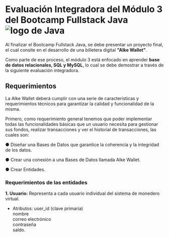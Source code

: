 
# Evaluación Integradora del Módulo 3 del Bootcamp Fullstack Java ![logo de Java](https://banner2.cleanpng.com/20190623/uxe/kisspng-logo-java-development-kit-portable-network-graphic-5d0f25d6871765.6875406615612738145533.jpg)

Al finalizar el Bootcamp Fullstack Java, se debe presentar un proyecto final, el cual consite en el desarrollo de una billetera digital **"Alke Wallet"**.

Como parte de ese proceso, el módulo 3 está enfocado en aprender **base de datos relacionales, SQL y MySQL**, lo cual se debe demostrar a través de la siguiente evaluación integradora.

## Requerimientos
La Alke Wallet deberá cumplir con una serie de características y requerimientos técnicos para garantizar la calidad y funcionalidad de la
misma.

Primero, como requerimiento general tenemos que poder implementar todas las funcionalidades básicas que un usuario necesita para gestionar sus fondos, realizar transacciones y ver el historial de transacciones, las cuales son:

● Diseñar una Bases de Datos que garantice la coherencia y la integridad de los datos.

● Crear una conexión a una Bases de Datos llamada Alke Wallet.

● Crear Entidades.

### Requerimientos de las entidades
**1. Usuario:** Representa a cada usuario individual del sistema de monedero virtual.
- Atributos:
user_id (clave primaria) <br>
nombre <br>
correo electrónico <br>
contraseña <br>
saldo.
